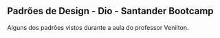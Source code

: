 ## Padrões de Design - Dio - Santander Bootcamp

Alguns dos padrões vistos durante a aula do professor Venilton.
